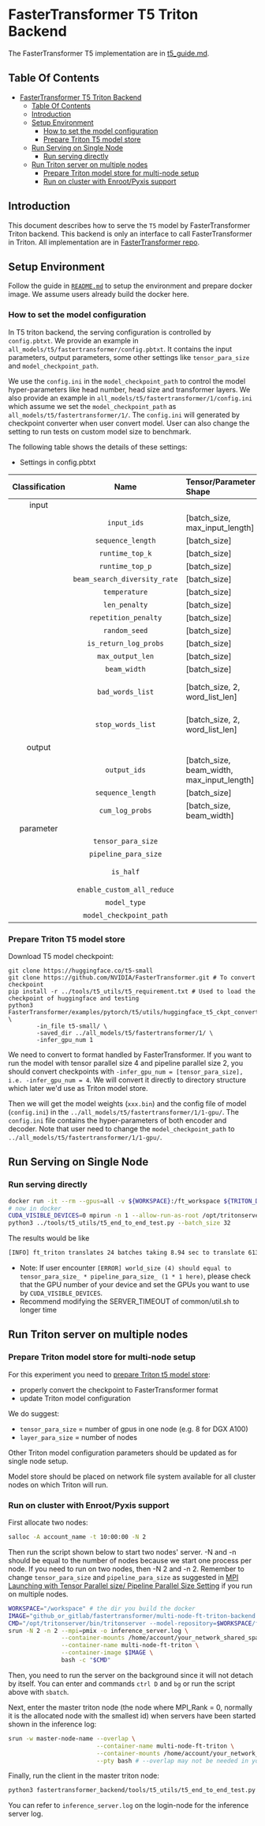 <!--
# Copyright (c) 2022, NVIDIA CORPORATION. All rights reserved.
#
# Redistribution and use in source and binary forms, with or without
# modification, are permitted provided that the following conditions
# are met:
#  * Redistributions of source code must retain the above copyright
#    notice, this list of conditions and the following disclaimer.
#  * Redistributions in binary form must reproduce the above copyright
#    notice, this list of conditions and the following disclaimer in the
#    documentation and/or other materials provided with the distribution.
#  * Neither the name of NVIDIA CORPORATION nor the names of its
#    contributors may be used to endorse or promote products derived
#    from this software without specific prior written permission.
#
# THIS SOFTWARE IS PROVIDED BY THE COPYRIGHT HOLDERS ``AS IS'' AND ANY
# EXPRESS OR IMPLIED WARRANTIES, INCLUDING, BUT NOT LIMITED TO, THE
# IMPLIED WARRANTIES OF MERCHANTABILITY AND FITNESS FOR A PARTICULAR
# PURPOSE ARE DISCLAIMED.  IN NO EVENT SHALL THE COPYRIGHT OWNER OR
# CONTRIBUTORS BE LIABLE FOR ANY DIRECT, INDIRECT, INCIDENTAL, SPECIAL,
# EXEMPLARY, OR CONSEQUENTIAL DAMAGES (INCLUDING, BUT NOT LIMITED TO,
# PROCUREMENT OF SUBSTITUTE GOODS OR SERVICES; LOSS OF USE, DATA, OR
# PROFITS; OR BUSINESS INTERRUPTION) HOWEVER CAUSED AND ON ANY THEORY
# OF LIABILITY, WHETHER IN CONTRACT, STRICT LIABILITY, OR TORT
# (INCLUDING NEGLIGENCE OR OTHERWISE) ARISING IN ANY WAY OUT OF THE USE
# OF THIS SOFTWARE, EVEN IF ADVISED OF THE POSSIBILITY OF SUCH DAMAGE.
-->

# FasterTransformer T5 Triton Backend

The FasterTransformer T5 implementation are in [t5_guide.md](https://github.com/NVIDIA/FasterTransformer/blob/dev/v5.0_beta/docs/t5_guide.md).

## Table Of Contents
 
- [FasterTransformer T5 Triton Backend](#fastertransformer-t5-triton-backend)
  - [Table Of Contents](#table-of-contents)
  - [Introduction](#introduction)
  - [Setup Environment](#setup-environment)
    - [How to set the model configuration](#how-to-set-the-model-configuration)
    - [Prepare Triton T5 model store](#prepare-triton-t5-model-store)
  - [Run Serving on Single Node](#run-serving-on-single-node)
    - [Run serving directly](#run-serving-directly)
  - [Run Triton server on multiple nodes](#run-triton-server-on-multiple-nodes)
    - [Prepare Triton model store for multi-node setup](#prepare-triton-model-store-for-multi-node-setup)
    - [Run on cluster with Enroot/Pyxis support](#run-on-cluster-with-enrootpyxis-support)

## Introduction

This document describes how to serve the `T5` model by FasterTransformer Triton backend. This backend is only an interface to call FasterTransformer in Triton. All implementation are in [FasterTransformer repo](https://github.com/NVIDIA/FasterTransformer). 

## Setup Environment

Follow the guide in [`README.md`](../README.md) to setup the environment and prepare docker image. We assume users already build the docker here.

### How to set the model configuration

In T5 triton backend, the serving configuration is controlled by `config.pbtxt`. We provide an example in `all_models/t5/fastertransformer/config.pbtxt`. It contains the input parameters, output parameters, some other settings like `tensor_para_size` and `model_checkpoint_path`. 

We use the `config.ini` in the `model_checkpoint_path` to control the model hyper-parameters like head number, head size and transformer layers. We also provide an example in `all_models/t5/fastertransformer/1/config.ini` which assume we set the `model_checkpoint_path` as `all_models/t5/fastertransformer/1/`. The `config.ini` will generated by checkpoint converter when user convert model. User can also change the setting to run tests on custom model size to benchmark.  

The following table shows the details of these settings:

* Settings in config.pbtxt

| Classification |             Name             | Tensor/Parameter Shape                     | Data Type |                                     Description                                      |
| :------------: | :--------------------------: | :----------------------------------------- | :-------: | :----------------------------------------------------------------------------------: |
|     input      |                              |                                            |           |                                                                                      |
|                |         `input_ids`          | [batch_size, max_input_length]             |  uint32   |                             input ids after tokenization                             |
|                |      `sequence_length`       | [batch_size]                               |  uint32   |                          real sequence length of each input                          |
|                |       `runtime_top_k`        | [batch_size]                               |  uint32   |                            candidate number for sampling                             |
|                |       `runtime_top_p`        | [batch_size]                               |   float   |                          candidate threshold for sampling                            |
|                | `beam_search_diversity_rate` | [batch_size]                               |   float   | diversity rate for beam search in this [paper](https://arxiv.org/pdf/1611.08562.pdf) |
|                |        `temperature`         | [batch_size]                               |   float   |                                temperature for logit                                 |
|                |        `len_penalty`         | [batch_size]                               |   float   |                               length penalty for logit                               |
|                |     `repetition_penalty`     | [batch_size]                               |   float   |                             repetition penalty for logit                             |
|                |        `random_seed`         | [batch_size]                               |   float   |                               random seed for sampling                               |
|                |    `is_return_log_probs`     | [batch_size]                               |   bool    |               flag to return the log probs of generated token or not.                |
|                |       `max_output_len`       | [batch_size]                               |  uint32   |                              max output sequence length                              |
|                |         `beam_width`         | [batch_size]                               |  uint32   |              beam size for beam search, using sampling if setting to 1               |
|                |       `bad_words_list`       | [batch_size, 2, word_list_len]             |   int32   | List of tokens (words) to never sample. Should be generated with FasterTransformer/examples/pytorch/gpt/utils/word_list.py |
|                |       `stop_words_list`      | [batch_size, 2, word_list_len]             |   int32   | List of tokens (words) that stop sampling. Should be generated with FasterTransformer/examples/pytorch/gpt/utils/word_list.py |
|     output     |                              |                                            |           |                                                                                      |
|                |         `output_ids`         | [batch_size, beam_width, max_input_length] |  uint32   |                           output ids before detokenization                           |
|                |      `sequence_length`       | [batch_size]                               |  uint32   |                         real sequence length of each output                          |
|                |       `cum_log_probs`        | [batch_size, beam_width]                   |  uint32   |                    cumulative log probability of output sentence                     |
|   parameter    |                              |                                            |           |                                                                                      |
|                |      `tensor_para_size`      |                                            |    int    |                        parallelism ways in tensor parallelism                        |
|                |     `pipeline_para_size`     |                                            |    int    |                       parallelism ways in pipeline parallelism                       |
|                |          `is_half`           |                                            |   bool    |     using half for inference or not. 0 means to use float, 1 means to use half.      |
|                |  `enable_custom_all_reduce`  |                                            |   bool    |                           use custom all reduction or not                            |
|                |         `model_type`         |                                            |  string   |                                    must use `T5`                                     |
|                |   `model_checkpoint_path`    |                                            |  string   |                  the path to save `config.ini` and weights of model                  |


### Prepare Triton T5 model store

Download T5 model checkpoint:

```shell
git clone https://huggingface.co/t5-small
git clone https://github.com/NVIDIA/FasterTransformer.git # To convert checkpoint
pip install -r ../tools/t5_utils/t5_requirement.txt # Used to load the checkpoint of huggingface and testing
python3 FasterTransformer/examples/pytorch/t5/utils/huggingface_t5_ckpt_convert.py \
        -in_file t5-small/ \
        -saved_dir ../all_models/t5/fastertransformer/1/ \
        -infer_gpu_num 1
```

We need to convert to format handled by FasterTransformer. 
If you want to run the model with tensor parallel size 4 and pipeline parallel size 2,
you should convert checkpoints with `-infer_gpu_num = [tensor_para_size], i.e. -infer_gpu_num = 4`. 
We will convert it directly to directory structure which later we'd use as Triton model store.

Then we will get the model weights (`xxx.bin`) and the config file of model (`config.ini`) in the `../all_models/t5/fastertransformer/1/1-gpu/`. The `config.ini` file contains the hyper-parameters of both encoder and decoder. Note that user need to change the `model_checkpoint_path` to `../all_models/t5/fastertransformer/1/1-gpu/`.

## Run Serving on Single Node

### Run serving directly

```bash
docker run -it --rm --gpus=all -v ${WORKSPACE}:/ft_workspace ${TRITON_DOCKER_IMAGE} bash
# now in docker
CUDA_VISIBLE_DEVICES=0 mpirun -n 1 --allow-run-as-root /opt/tritonserver/bin/tritonserver  --model-repository=$PWD/../all_models/t5/ &
python3 ../tools/t5_utils/t5_end_to_end_test.py --batch_size 32
```

The results would be like

```bash
[INFO] ft_triton translates 24 batches taking 8.94 sec to translate 61374 tokens, BLEU score: 27.26, 6862 tokens/sec.
```

* Note: If user encounter `[ERROR] world_size (4) should equal to tensor_para_size_ * pipeline_para_size_ (1 * 1 here)`, please check that the GPU number of your device and set the GPUs you want to use by `CUDA_VISIBLE_DEVICES`. 
* Recommend modifying the SERVER_TIMEOUT of common/util.sh to longer time

## Run Triton server on multiple nodes

### Prepare Triton model store for multi-node setup

For this experiment you need to [prepare Triton t5 model store](#prepare-triton-t5-model-store):
- properly convert the checkpoint to FasterTransformer format
- update Triton model configuration

We do suggest:
- `tensor_para_size` = number of gpus in one node (e.g. 8 for DGX A100)
- `layer_para_size` = number of nodes

Other Triton model configuration parameters should be updated as for single node setup.

Model store should be placed on network file system available for all cluster nodes on which Triton will run.

### Run on cluster with Enroot/Pyxis support

First allocate two nodes:

```bash
salloc -A account_name -t 10:00:00 -N 2
```

Then run the script shown below to start two nodes' server.
-N and -n should be equal to the number of nodes because we start one process per node. If you need to run on two nodes, then -N 2 and -n 2.
Remember to change `tensor_para_size` and `pipeline_para_size` as suggested in [MPI Launching with Tensor Parallel size/ Pipeline Parallel Size Setting](../README.md#mpi-launching-with-tensor-parallel-size-and-pipeline-parallel-size-setting) if you run on multiple nodes. 

```bash
WORKSPACE="/workspace" # the dir you build the docker
IMAGE="github_or_gitlab/fastertransformer/multi-node-ft-triton-backend:latest"
CMD="/opt/tritonserver/bin/tritonserver --model-repository=$WORKSPACE/fastertransformer_backend/all_models/t5"
srun -N 2 -n 2 --mpi=pmix -o inference_server.log \
               --container-mounts /home/account/your_network_shared_space/triton:/workspace \
               --container-name multi-node-ft-triton \
               --container-image $IMAGE \
               bash -c "$CMD"
```

Then, you need to run the server on the background since it will not detach by itself. You can enter and commands `ctrl D` and `bg` or run the script above with `sbatch`.

Next, enter the master triton node (the node where MPI_Rank = 0, normally it is the allocated node with the smallest id) when servers have been started shown in the inference log:

```bash
srun -w master-node-name --overlap \
                         --container-name multi-node-ft-triton \
                         --container-mounts /home/account/your_network_shared_space/triton:/workspace \
                         --pty bash # --overlap may not be needed in your slurm environment
```

Finally, run the client in the master triton node:

```bash
python3 fastertransformer_backend/tools/t5_utils/t5_end_to_end_test.py --batch_size 32
```

You can refer to `inference_server.log` on the login-node for the inference server log.
